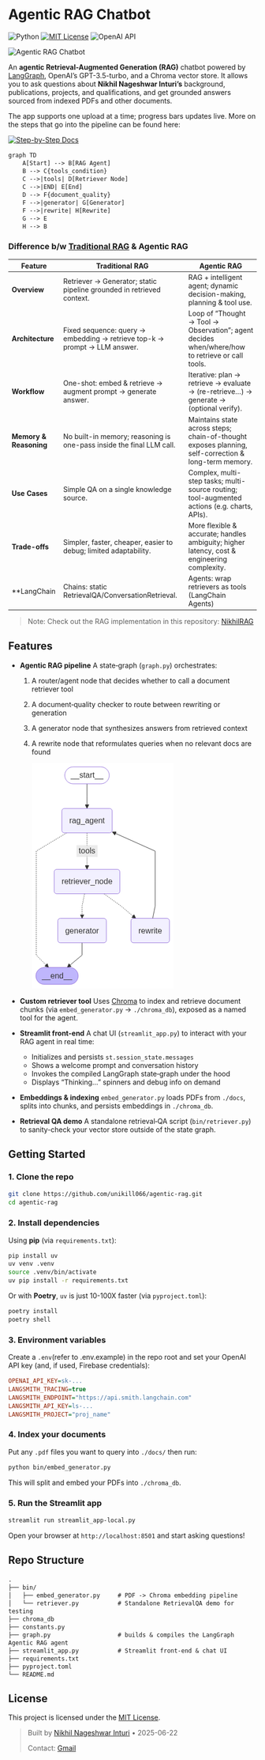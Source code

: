 # Agentic RAG Chatbot
![Python](https://img.shields.io/badge/python-3.13%2B-blue?logo=python)
[![MIT License](https://img.shields.io/badge/License-MIT-green.svg)](LICENSE)
![OpenAI API](https://img.shields.io/badge/Powered_by-OpenAI_API-orange)

![Agentic RAG Chatbot](misc/AgenticRAGChatbot.gif)

An **agentic Retrieval-Augmented Generation (RAG)** chatbot powered by [LangGraph](https://github.com/unikill066/langgraph), OpenAI’s GPT-3.5-turbo, and a Chroma vector store. It allows you to ask questions about **Nikhil Nageshwar Inturi’s** background, publications, projects, and qualifications, and get grounded answers sourced from indexed PDFs and other documents.

The app supports one upload at a time; progress bars updates live. More on the steps that go into the pipeline can be found here: <p align="left">
  <a href="docs/agentic-rag_wiki.md">
    <img src="https://img.shields.io/badge/Step–by–Step-Docs-blue?style=for-the-badge" alt="Step-by-Step Docs">
  </a>
</p>


```mermaid
graph TD
    A[Start] --> B[RAG Agent]
    B --> C{tools_condition}
    C -->|tools| D[Retriever Node]
    C -->|END| E[End]
    D --> F{document_quality}
    F -->|generator| G[Generator]
    F -->|rewrite| H[Rewrite]
    G --> E
    H --> B
```

### Difference b/w [Traditional RAG](https://nikhilrag-ntbaxj9puvp37yaqvkqsiu.streamlit.app/) & Agentic RAG
| Feature                            | Traditional RAG                                                                                   | Agentic RAG                                                                                           |
|------------------------------------|---------------------------------------------------------------------------------------------------|-------------------------------------------------------------------------------------------------------|
| **Overview**                       | Retriever → Generator; static pipeline grounded in retrieved context.                              | RAG + intelligent agent; dynamic decision-making, planning & tool use.                                |
| **Architecture**                   | Fixed sequence: query → embedding → retrieve top-k → prompt → LLM answer.                         | Loop of “Thought → Tool → Observation”; agent decides when/where/how to retrieve or call tools.       |
| **Workflow**                       | One-shot: embed & retrieve → augment prompt → generate answer.                                     | Iterative: plan → retrieve → evaluate → (re-retrieve…) → generate → (optional verify).                |
| **Memory & Reasoning**             | No built-in memory; reasoning is one-pass inside the final LLM call.                              | Maintains state across steps; chain-of-thought exposes planning, self-correction & long-term memory.  |
| **Use Cases**                      | Simple QA on a single knowledge source.                                                           | Complex, multi-step tasks; multi-source routing; tool-augmented actions (e.g. charts, APIs).         |
| **Trade-offs**                     | Simpler, faster, cheaper, easier to debug; limited adaptability.                                  | More flexible & accurate; handles ambiguity; higher latency, cost & engineering complexity.          |
| **LangChain       | Chains: static RetrievalQA/ConversationRetrieval.                                                 | Agents: wrap retrievers as tools (LangChain Agents)      |

> Note: Check out the RAG implementation in this repository: [NikhilRAG](https://github.com/unikill066/NikhilRAG)

## Features

* **Agentic RAG pipeline**
  A state‐graph (`graph.py`) orchestrates:

  1. A router/agent node that decides whether to call a document retriever tool
  2. A document‐quality checker to route between rewriting or generation
  3. A generator node that synthesizes answers from retrieved context
  4. A rewrite node that reformulates queries when no relevant docs are found

      ![Graph Overview](misc/graph.png)

* **Custom retriever tool**
  Uses [Chroma](https://github.com/langchain-community/langchain-community) to index and retrieve document chunks (via `embed_generator.py` → `./chroma_db`), exposed as a named tool for the agent.

* **Streamlit front-end**
  A chat UI (`streamlit_app.py`) to interact with your RAG agent in real time:

  * Initializes and persists `st.session_state.messages`
  * Shows a welcome prompt and conversation history
  * Invokes the compiled LangGraph state‐graph under the hood
  * Displays “Thinking…” spinners and debug info on demand

* **Embeddings & indexing**
  `embed_generator.py` loads PDFs from `./docs`, splits into chunks, and persists embeddings in `./chroma_db`.

* **Retrieval QA demo**
  A standalone retrieval‐QA script (`bin/retriever.py`) to sanity-check your vector store outside of the state graph.

## Getting Started

### 1. Clone the repo

```bash
git clone https://github.com/unikill066/agentic-rag.git
cd agentic-rag
```

### 2. Install dependencies

Using **pip** (via `requirements.txt`):

```bash
pip install uv
uv venv .venv
source .venv/bin/activate
uv pip install -r requirements.txt
```

Or with **Poetry**, `uv` is just 10-100X faster (via `pyproject.toml`):

```bash
poetry install
poetry shell
```

### 3. Environment variables

Create a `.env`(refer to .env.example) in the repo root and set your OpenAI API key (and, if used, Firebase credentials):

```ini
OPENAI_API_KEY=sk-...
LANGSMITH_TRACING=true
LANGSMITH_ENDPOINT="https://api.smith.langchain.com"
LANGSMITH_API_KEY=ls-...
LANGSMITH_PROJECT="proj_name"
```

### 4. Index your documents

Put any `.pdf` files you want to query into `./docs/` then run:

```bash
python bin/embed_generator.py
```

This will split and embed your PDFs into `./chroma_db`.

### 5. Run the Streamlit app

```bash
streamlit run streamlit_app-local.py
```

Open your browser at `http://localhost:8501` and start asking questions!

## Repo Structure

```
.
├── bin/
│   ├── embed_generator.py     # PDF -> Chroma embedding pipeline
│   └── retriever.py           # Standalone RetrievalQA demo for testing
├── chroma_db
├── constants.py
├── graph.py                   # builds & compiles the LangGraph Agentic RAG agent
├── streamlit_app.py           # Streamlit front‐end & chat UI
├── requirements.txt
├── pyproject.toml
└── README.md
```

## License

This project is licensed under the [MIT License](LICENSE).

> Built by [Nikhil Nageshwar Inturi](https://github.com/unikill066) • 2025-06-22
>
> Contact: [ Gmail ](mailto:inturinikhilnageshwar@gmail.com)
